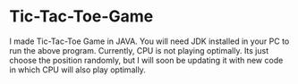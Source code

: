 # Tic-Tac-Toe-Game
  I made Tic-Tac-Toe Game in JAVA.
  You will need JDK installed in your PC to run the above program.
  Currently, CPU is not playing optimally. Its just choose the position randomly, but I will soon be updating it with new code in which CPU will also play optimally.
